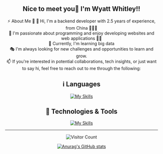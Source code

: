 <div align=center>
 
## Nice to meet you👋 I'm Wyatt Whitley!!
⚡ About Me 👦
👋 Hi, I'm a backend developer with 2.5 years of experience, from China 🧑‍💻🎉 <br/>
🎊 I'm passionate about programming and enjoy developing websites and web applications 🏈🎯 <br/>
🌱 Currently, I'm learning big data <br/>
🎭 I'm always looking for new challenges and opportunities to learn and grow. <br/>
📫 If you're interested in potential collaborations, tech insights, or just want to say hi, feel free to reach out to me through the following: <br/>
</div>



<div align=center>

## ℹ️ Languages

[![My Skills](https://skillicons.dev/icons?i=java,js,python,ts,c,cpp,html,css)](https://skillicons.dev)


## 🔨 Technologies & Tools

[![My Skills](https://skillicons.dev/icons?i=mysql,redis,postgresql,spring,rabbitmq,docker,kubernetes,nginx,vue,nodejs,git,npm,maven,grafana,kafka,azure,gradle,jquery,linux,md,notion,postman,prometheus,vim,idea,vscode,webstorm,pycharm)](https://skillicons.dev)
 
</div>


<hr/>

<div  align=center>
 
![Visitor Count](https://profile-counter.glitch.me/CWH6/count.svg)

</div>

<div id="title" align=center>

<!-- ![Modern C++ template][github-sub-title:img] -->
[![Anurag's GitHub stats](https://github-readme-stats.vercel.app/api?username=CWH6&show_icons=true&theme=dark)](....)

</div>

<!-- [github-sub-title:img]: https://readme-typing-svg.herokuapp.com?font=Segoe+Script&center=true&lines=mq白. -->
